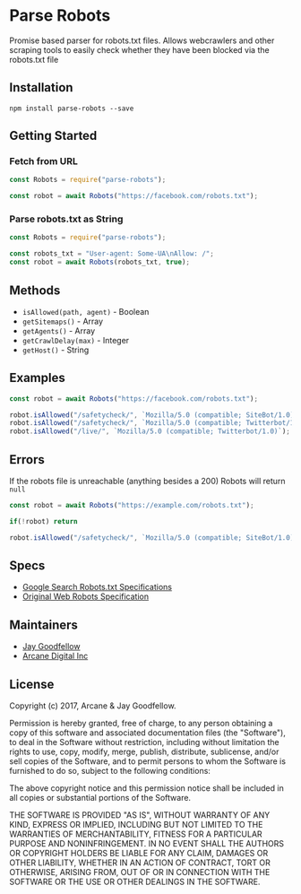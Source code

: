 # Parse Robots

Promise based parser for robots.txt files. Allows webcrawlers and other scraping tools to easily check whether they have been blocked via the robots.txt file

## Installation

`npm install parse-robots --save`

## Getting Started

### Fetch from URL

```js
const Robots = require("parse-robots");

const robot = await Robots("https://facebook.com/robots.txt");
```

### Parse robots.txt as String

```js
const Robots = require("parse-robots");

const robots_txt = "User-agent: Some-UA\nAllow: /";
const robot = await Robots(robots_txt, true);
```

## Methods

- `isAllowed(path, agent)` - Boolean
- `getSitemaps()` - Array
- `getAgents()` - Array
- `getCrawlDelay(max)` - Integer
- `getHost()` - String

## Examples

```js
const robot = await Robots("https://facebook.com/robots.txt");

robot.isAllowed("/safetycheck/", `Mozilla/5.0 (compatible; SiteBot/1.0)`);      //false
robot.isAllowed("/safetycheck/", `Mozilla/5.0 (compatible; Twitterbot/1.0)`);   //true
robot.isAllowed("/live/", `Mozilla/5.0 (compatible; Twitterbot/1.0)`);          //false
```

## Errors

If the robots file is unreachable (anything besides a 200) Robots will return `null`

```js
const robot = await Robots("https://example.com/robots.txt");

if(!robot) return

robot.isAllowed("/safetycheck/", `Mozilla/5.0 (compatible; SiteBot/1.0)`);      //false
```

## Specs

- [Google Search Robots.txt Specifications](https://developers.google.com/search/reference/robots_txt)
- [Original Web Robots Specification](http://www.robotstxt.org/norobots-rfc.txt)

## Maintainers

- [Jay Goodfellow](https://github.com/jaygoodfellow)
- [Arcane Digital Inc](https://github.com/arcanedigital)

## License

Copyright (c) 2017, Arcane & Jay Goodfellow.

Permission is hereby granted, free of charge, to any person obtaining a copy of this software and associated documentation files (the "Software"), to deal in the Software without restriction, including without limitation the rights to use, copy, modify, merge, publish, distribute, sublicense, and/or sell copies of the Software, and to permit persons to whom the Software is furnished to do so, subject to the following conditions:

The above copyright notice and this permission notice shall be included in all copies or substantial portions of the Software.

THE SOFTWARE IS PROVIDED "AS IS", WITHOUT WARRANTY OF ANY KIND, EXPRESS OR IMPLIED, INCLUDING BUT NOT LIMITED TO THE WARRANTIES OF MERCHANTABILITY, FITNESS FOR A PARTICULAR PURPOSE AND NONINFRINGEMENT. IN NO EVENT SHALL THE AUTHORS OR COPYRIGHT HOLDERS BE LIABLE FOR ANY CLAIM, DAMAGES OR OTHER LIABILITY, WHETHER IN AN ACTION OF CONTRACT, TORT OR OTHERWISE, ARISING FROM, OUT OF OR IN CONNECTION WITH THE SOFTWARE OR THE USE OR OTHER DEALINGS IN THE SOFTWARE.
